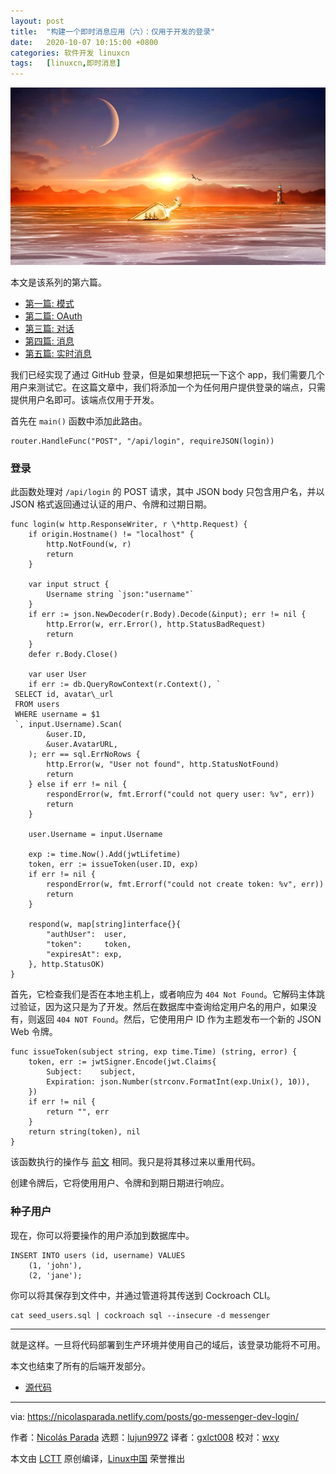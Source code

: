 ```yaml
---
layout: post
title:	"构建一个即时消息应用（六）：仅用于开发的登录"
date:	2020-10-07 10:15:00 +0800 
categories:	软件开发 linuxcn 
tags:	[linuxcn,即时消息]
---
```



![](/Asserts/Images/album/202010/07/101437garmhgi9aza9f9fz.jpg)


本文是该系列的第六篇。


* [第一篇: 模式](/article-11396-1.html)
* [第二篇: OAuth](/article-11510-1.html)
* [第三篇: 对话](/article-12056-1.html)
* [第四篇: 消息](/article-12680-1.html)
* [第五篇: 实时消息](/article-12685-1.html)


我们已经实现了通过 GitHub 登录，但是如果想把玩一下这个 app，我们需要几个用户来测试它。在这篇文章中，我们将添加一个为任何用户提供登录的端点，只需提供用户名即可。该端点仅用于开发。


首先在 `main()` 函数中添加此路由。



```
router.HandleFunc("POST", "/api/login", requireJSON(login))

```

### 登录


此函数处理对 `/api/login` 的 POST 请求，其中 JSON body 只包含用户名，并以 JSON 格式返回通过认证的用户、令牌和过期日期。



```
func login(w http.ResponseWriter, r \*http.Request) {
    if origin.Hostname() != "localhost" {
        http.NotFound(w, r)
        return
    }

    var input struct {
        Username string `json:"username"`
    }
    if err := json.NewDecoder(r.Body).Decode(&input); err != nil {
        http.Error(w, err.Error(), http.StatusBadRequest)
        return
    }
    defer r.Body.Close()

    var user User
    if err := db.QueryRowContext(r.Context(), `
 SELECT id, avatar\_url
 FROM users
 WHERE username = $1
 `, input.Username).Scan(
        &user.ID,
        &user.AvatarURL,
    ); err == sql.ErrNoRows {
        http.Error(w, "User not found", http.StatusNotFound)
        return
    } else if err != nil {
        respondError(w, fmt.Errorf("could not query user: %v", err))
        return
    }

    user.Username = input.Username

    exp := time.Now().Add(jwtLifetime)
    token, err := issueToken(user.ID, exp)
    if err != nil {
        respondError(w, fmt.Errorf("could not create token: %v", err))
        return
    }

    respond(w, map[string]interface{}{
        "authUser":  user,
        "token":     token,
        "expiresAt": exp,
    }, http.StatusOK)
}

```

首先，它检查我们是否在本地主机上，或者响应为 `404 Not Found`。它解码主体跳过验证，因为这只是为了开发。然后在数据库中查询给定用户名的用户，如果没有，则返回 `404 NOT Found`。然后，它使用用户 ID 作为主题发布一个新的 JSON Web 令牌。



```
func issueToken(subject string, exp time.Time) (string, error) {
    token, err := jwtSigner.Encode(jwt.Claims{
        Subject:    subject,
        Expiration: json.Number(strconv.FormatInt(exp.Unix(), 10)),
    })
    if err != nil {
        return "", err
    }
    return string(token), nil
}

```

该函数执行的操作与 [前文](/article-11510-1.html) 相同。我只是将其移过来以重用代码。


创建令牌后，它将使用用户、令牌和到期日期进行响应。


### 种子用户


现在，你可以将要操作的用户添加到数据库中。



```
INSERT INTO users (id, username) VALUES
    (1, 'john'),
    (2, 'jane');

```

你可以将其保存到文件中，并通过管道将其传送到 Cockroach CLI。



```
cat seed_users.sql | cockroach sql --insecure -d messenger

```



---


就是这样。一旦将代码部署到生产环境并使用自己的域后，该登录功能将不可用。


本文也结束了所有的后端开发部分。


* [源代码](https://github.com/nicolasparada/go-messenger-demo)




---


via: <https://nicolasparada.netlify.com/posts/go-messenger-dev-login/>


作者：[Nicolás Parada](https://nicolasparada.netlify.com/) 选题：[lujun9972](https://github.com/lujun9972) 译者：[gxlct008](https://github.com/gxlct008) 校对：[wxy](https://github.com/wxy)


本文由 [LCTT](https://github.com/LCTT/TranslateProject) 原创编译，[Linux中国](https://linux.cn/) 荣誉推出
